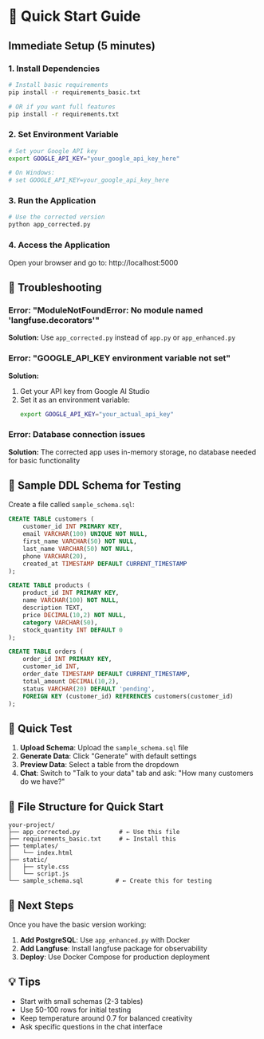 # 🚀 Quick Start Guide

## Immediate Setup (5 minutes)

### 1. Install Dependencies
```bash
# Install basic requirements
pip install -r requirements_basic.txt

# OR if you want full features
pip install -r requirements.txt
```

### 2. Set Environment Variable
```bash
# Set your Google API key
export GOOGLE_API_KEY="your_google_api_key_here"

# On Windows:
# set GOOGLE_API_KEY=your_google_api_key_here
```

### 3. Run the Application
```bash
# Use the corrected version
python app_corrected.py
```

### 4. Access the Application
Open your browser and go to: http://localhost:5000

## 🔧 Troubleshooting

### Error: "ModuleNotFoundError: No module named 'langfuse.decorators'"
**Solution:** Use `app_corrected.py` instead of `app.py` or `app_enhanced.py`

### Error: "GOOGLE_API_KEY environment variable not set"
**Solution:** 
1. Get your API key from Google AI Studio
2. Set it as an environment variable:
   ```bash
   export GOOGLE_API_KEY="your_actual_api_key"
   ```

### Error: Database connection issues
**Solution:** The corrected app uses in-memory storage, no database needed for basic functionality

## 📝 Sample DDL Schema for Testing

Create a file called `sample_schema.sql`:

```sql
CREATE TABLE customers (
    customer_id INT PRIMARY KEY,
    email VARCHAR(100) UNIQUE NOT NULL,
    first_name VARCHAR(50) NOT NULL,
    last_name VARCHAR(50) NOT NULL,
    phone VARCHAR(20),
    created_at TIMESTAMP DEFAULT CURRENT_TIMESTAMP
);

CREATE TABLE products (
    product_id INT PRIMARY KEY,
    name VARCHAR(100) NOT NULL,
    description TEXT,
    price DECIMAL(10,2) NOT NULL,
    category VARCHAR(50),
    stock_quantity INT DEFAULT 0
);

CREATE TABLE orders (
    order_id INT PRIMARY KEY,
    customer_id INT,
    order_date TIMESTAMP DEFAULT CURRENT_TIMESTAMP,
    total_amount DECIMAL(10,2),
    status VARCHAR(20) DEFAULT 'pending',
    FOREIGN KEY (customer_id) REFERENCES customers(customer_id)
);
```

## 🎯 Quick Test

1. **Upload Schema**: Upload the `sample_schema.sql` file
2. **Generate Data**: Click "Generate" with default settings
3. **Preview Data**: Select a table from the dropdown
4. **Chat**: Switch to "Talk to your data" tab and ask: "How many customers do we have?"

## 📁 File Structure for Quick Start

```
your-project/
├── app_corrected.py           # ← Use this file
├── requirements_basic.txt     # ← Install this
├── templates/
│   └── index.html
├── static/
│   ├── style.css
│   └── script.js
└── sample_schema.sql         # ← Create this for testing
```

## 🚀 Next Steps

Once you have the basic version working:

1. **Add PostgreSQL**: Use `app_enhanced.py` with Docker
2. **Add Langfuse**: Install langfuse package for observability
3. **Deploy**: Use Docker Compose for production deployment

## 💡 Tips

- Start with small schemas (2-3 tables)
- Use 50-100 rows for initial testing
- Keep temperature around 0.7 for balanced creativity
- Ask specific questions in the chat interface
